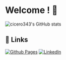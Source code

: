 # Welcome ! 👋
![cicero343's GitHub stats](https://github-readme-stats.vercel.app/api?username=cicero343&show_icons=true&theme=radical)

## 🔗 Links

[![Github Pages](https://img.shields.io/badge/github%20pages-121013?style=for-the-badge&logo=github&logoColor=white)](https://cicero343.github.io/)
[![LinkedIn](https://img.shields.io/badge/linkedin-%230077B5.svg?style=for-the-badge&logo=linkedin&logoColor=white)](https://www.linkedin.com/in/benedict-c-donovan/)



<!--
**cicero343/cicero343** is a ✨ _special_ ✨ repository because its `README.md` (this file) appears on your GitHub profile.

Here are some ideas to get you started:

- 🔭 I’m currently working on ...
- 🌱 I’m currently learning ...
- 👯 I’m looking to collaborate on ...
- 🤔 I’m looking for help with ...
- 💬 Ask me about ...
- 📫 How to reach me: ...
- 😄 Pronouns: ...
- ⚡ Fun fact: ...
-->
